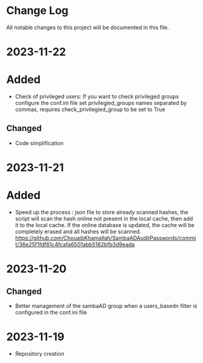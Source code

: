 
# Change Log
All notable changes to this project will be documented in this file.

# 2023-11-22

# Added

- Check of privileged users: If you want to check privileged groups configure the conf.ini file set privilegied_groups names separated by commas, requires check_privilegied_group to be set to True
  
## Changed

- Code simplification

# 2023-11-21

# Added

- Speed up the process : json file to store already scanned hashes, the script will scan the hash online not present in the local cache, then add it to the local cache. If the online database is updated, the cache will be completely erased and all hashes will be scanned. https://github.com/ChouaibKhamallah/SambaADAuditPasswords/commit/36e25f1fdf61c4fcafa6501abb5162bfb3d9eada
  
# 2023-11-20

## Changed

- Better management of the sambaAD group when a users_basedn filter is configured in the conf.ini file

# 2023-11-19

- Repository creation

